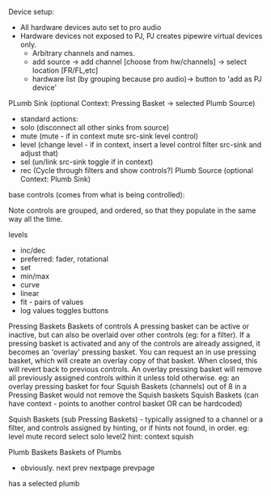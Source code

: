 Device setup:
* All hardware devices auto set to pro audio
* Hardware devices not exposed to PJ, PJ creates pipewire virtual devices only.
  * Arbitrary channels and names.
  * add source -> add channel [choose from hw/channels] -> select location [FR/FL,etc]
  * hardware list (by grouping because pro audio)-> button to 'add as PJ device'


PLumb Sink (optional Context: Pressing Basket -> selected Plumb Source)
 - standard actions:
  - solo (disconnect all other sinks from source)
  - mute (mute - if in context mute src-sink level control)
  - level (change level - if in context, insert a level control filter src-sink and adjust that)
  - sel (un/link src-sink toggle if in context)
  - rec (Cycle through filters and show controls?)
Plumb Source (optional Context: Plumb Sink) 


base controls (comes from what is being controlled):

Note controls are grouped, and ordered, so that they populate in the same way all the time.


levels 
 - inc/dec
 - preferred: fader, rotational
 - set
  - min/max
  - curve
   - linear
   - fit
    - pairs of values 
   - log
values
toggles
buttons


Pressing Baskets
 Baskets of controls
 A pressing basket can be active or inactive, but can also be overlaid over other controls (eg: for a filter). If a pressing basket is activated and any of the controls are already assigned, it becomes an 'overlay' pressing basket. You can request an in use pressing basket, which will create an overlay copy of that basket. When closed, this will revert back to previous controls. An overlay pressing basket will remove all previously assigned controls within it unless told otherwise. 
 eg: an overlay pressing basket for four Squish Baskets (channels) out of 8 in a Pressing Basket would not remove the Squish baskets 
Squish Baskets (can have context - points to another control basket OR can be hardcoded)
      

Squish Baskets (sub Pressing Baskets) - typically assigned to a channel or a filter, and controls assigned by hinting, or if hints not found, in order.
eg:
   level
   mute
   record
   select
   solo
   level2
   hint: context squish


Plumb Baskets
 Baskets of Plumbs
  - obviously.
 next
 prev
 nextpage
 prevpage

has a selected plumb
